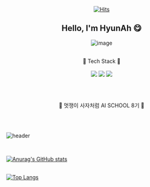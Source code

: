 <!--
**hapvpy/hapvpy** is a ✨ _special_ ✨ repository because its `README.md` (this file) appears on your GitHub profile.

Here are some ideas to get you started:

- 🔭 I’m currently working on ...
- 🌱 I’m currently learning ...
- 👯 I’m looking to collaborate on ...
- 🤔 I’m looking for help with ...
- 💬 Ask me about ...
- 📫 How to reach me: ...
- 😄 Pronouns: ...
- ⚡ Fun fact: ...
-->
<!-- 
text=hapvpy: hapvpy 글자 출력
type=cylinder : 그림 모양
color=timeGradient : 시간에 따라 그라데이션 색이 바뀜
animation=fadeIn : 페이드인 1.2초 (반짝이는 twinkling)
참고사이트 : https://github.com/kyechan99/capsule-render#cylinder
카드옵션 참고사이트 : https://github.com/anuraghazra/github-readme-stats

	<img src="https://img.shields.io/badge/Java-007396?style=flat&logo=Java&logoColor=white" />
	<img src="https://img.shields.io/badge/HTML5-E34F26?style=flat&logo=HTML5&logoColor=white" />
	<img src="https://img.shields.io/badge/CSS3-1572B6?style=flat&logo=CSS3&logoColor=white" />
-->


<div align="center">
	
[![Hits](https://hits.seeyoufarm.com/api/count/incr/badge.svg?url=https%3A%2F%2Fgithub.com%2Fhapvpy&count_bg=%23FFF6B1&title_bg=%23FF9191&icon=smugmug.svg&icon_color=%23FFFFFF&title=hits&edge_flat=false)](https://github.com/hapvpy)

	
## Hello, I'm HyunAh 😋
	
![image](https://user-images.githubusercontent.com/124337933/230562294-10194543-2b0d-4cc8-b251-6939b9baec30.png)

	
</div>


<div align="center">
	<br>
  🌟 Tech Stack 🌟 <br> <br>
  	<img src="https://img.shields.io/badge/python-3776AB?style=flat&logo=python&logoColor=white"/>
	<img src="https://img.shields.io/badge/tableau-E97627?style=flat&logo=tableau&logoColor=white"/>	
	<img src="https://img.shields.io/badge/mysql-4479A1?style=flat&logo=mysql&logoColor=white"/>

<br> <br>
	
🦁 멋쟁이 사자처럼 AI SCHOOL 8기 🦁 <br><br>
	
</div>

<br>

![header](https://capsule-render.vercel.app/api?text=hapvpy&type=cylinder&color=timeGradient&animation=fadeIn)

<br>
	
[![Anurag's GitHub stats](https://github-readme-stats.vercel.app/api?username=hapvpy&hide=contribs&show_icons=true&theme=transparent&title_color=FF968A&text_color=9E7EB9&icon_color=FFCC4E&hide_border=true)](https://github.com/anuraghazra/github-readme-stats) <br><br>
			
[![Top Langs](https://github-readme-stats.vercel.app/api/top-langs/?username=hapvpy&layout=compact&hide_border=true&title_color=FF968A)](https://github.com/anuraghazra/github-readme-stats)
